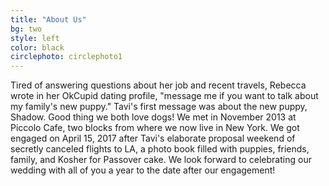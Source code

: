 ```yaml
---
title: "About Us"
bg: two
style: left
color: black
circlephoto: circlephoto1
---
```

Tired of answering questions about her job and recent travels, Rebecca wrote in her OkCupid dating profile, "message me if you want to talk about my family's new puppy." Tavi's first message was about the new puppy, Shadow. Good thing we both love dogs! We met in November 2013 at Piccolo Cafe, two blocks from where we now live in New York. We got engaged on April 15, 2017 after Tavi's elaborate proposal weekend of secretly canceled flights to LA, a photo book filled with puppies, friends, family, and Kosher for Passover cake. We look forward to celebrating our wedding with all of you a year to the date after our engagement!


